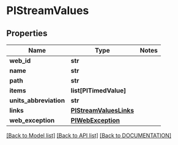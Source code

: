 # PIStreamValues

## Properties
Name | Type | Notes
------------ | ------------- | -------------
**web_id** | **str**
**name** | **str**
**path** | **str**
**items** | **list[PITimedValue]**
**units_abbreviation** | **str**
**links** | **[**PIStreamValuesLinks**](../models/PIStreamValuesLinks.md)**
**web_exception** | **[**PIWebException**](../models/PIWebException.md)**

[[Back to Model list]](../../DOCUMENTATION.md#documentation-for-models) [[Back to API list]](../../DOCUMENTATION.md#documentation-for-api-endpoints) [[Back to DOCUMENTATION]](../../DOCUMENTATION.md)
